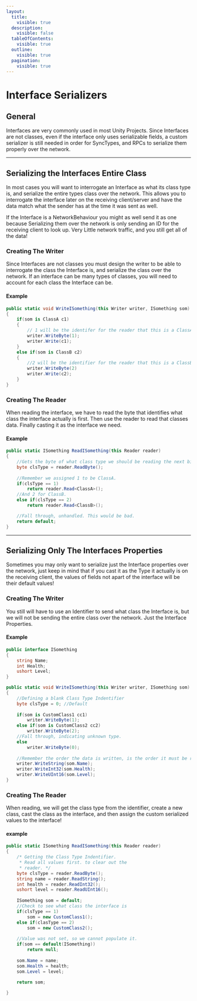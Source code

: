 ```yaml
---
layout:
  title:
    visible: true
  description:
    visible: false
  tableOfContents:
    visible: true
  outline:
    visible: true
  pagination:
    visible: true
---
```


# Interface Serializers

## General

Interfaces are very commonly used in most Unity Projects. Since Interfaces are not classes, even if the interface only uses serializable fields, a custom serializer is still needed in order for SyncTypes, and RPCs to serialize them properly over the network.&#x20;

***

## Serializing the Interfaces Entire Class

In most cases you will want to interrogate an Interface as what its class type is, and serialize the entire types class over the network. This allows you to interrogate the interface later on the receiving client/server and have the data match what the sender has at the time it was sent as well.&#x20;

If the Interface is a NetworkBehaviour you might as well send it as one because Serializing them over the network is only sending an ID for the receiving client to look up. Very Little network traffic, and you still get all of the data!

### Creating The Writer

Since Interfaces are not classes you must design the writer to be able to interrogate the class the Interface is, and serialize the class over the network. If an interface can be many types of classes, you will need to account for each class the Interface can be.

#### Example

```csharp
public static void WriteISomething(this Writer writer, ISomething som)
{
    if(som is ClassA c1)
    {
        // 1 will be the identifer for the reader that this is a ClassA.
        writer.WriteByte(1); 
        writer.Write(c1);
    }
    else if(som is ClassB c2)
    {
        //2 will be the identifier for the reader that this is a ClassB.
        writer.WriteByte(2)
        writer.Write(c2);
    }
}  
```

### Creating The Reader

When reading the interface, we have to read the byte that identifies what class the interface actually is first. Then use the reader to read that classes data. Finally casting it as the interface we need.

#### Example

```csharp
public static ISomething ReadISomething(this Reader reader)
{   
    //Gets the byte of what class type we should be reading the next bit of data as.
    byte clsType = reader.ReadByte();
    
    //Remember we assigned 1 to be ClassA.
    if(clsType == 1)
        return reader.Read<ClassA>();
    //And 2 for ClassB.
    else if(clsType == 2)
        return reader.Read<ClassB>();

    //Fall through, unhandled. This would be bad.
    return default;
}
```

***

## Serializing Only The Interfaces Properties

Sometimes you may only want to serialize just the Interface properties over the network, just keep in mind that if you cast it as the Type it actually is on the receiving client, the values of fields not apart of the interface will be their default values!

### Creating The Writer

You still will have to use an Identifier to send what class the Interface is, but we will not be sending the entire class over the network. Just the Interface Properties.

#### Example

```csharp
public interface ISomething
{
    string Name;
    int Health;
    ushort Level;
}
```

```csharp
public static void WriteISomething(this Writer writer, ISomething som)
{
    //Defining a blank Class Type Indentifier
    byte clsType = 0; //Default
    
    if(som is CustomClass1 cc1)
        writer.WriteByte(1);    
    else if(som is CustomClass2 cc2)
        writer.WriteByte(2);
    //Fall through, indicating unknown type.
    else
        writer.WriteByte(0);
    
    //Remember the order the data is written, is the order it must be read.
    writer.WriteString(som.Name);
    writer.WriteInt32(som.Health);
    writer.WriteUInt16(som.Level);
}
```

### Creating The Reader

When reading, we will get the class type from the identifier, create a new class, cast the class as the interface, and then assign the custom serialized values to the interface!

#### example

```csharp
public static ISomething ReadISomething(this Reader reader)
{
    /* Getting the Class Type Indentifier.
     * Read all values first. to clear out the
     * reader. */
    byte clsType = reader.ReadByte();
    string name = reader.ReadString();
    int health = reader.ReadInt32();
    ushort level = reader.ReadUInt16();
    
    ISomething som = default;
    //Check to see what class the interface is
    if(clsType == 1)
        som = new CustomClass1();
    else if(clasType == 2)
        som = new CustomClass2();
    
    //Value was not set, so we cannot populate it.
    if(som == default(ISomething))
        return null;
    
    som.Name = name;
    som.Health = health;
    som.Level = level;
    
    return som;

}
```
